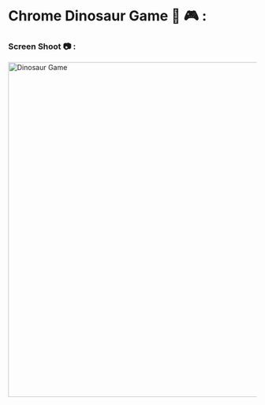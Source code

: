 # Chrome Dinosaur Game 🦖 🎮 : 

### Screen Shoot 📷 : 
 

<img width="680" alt="Dinosaur Game" src="https://github.com/moadhamousti/Chrome-Dinosaur-Game/assets/118165767/7ef25251-6a04-4648-a01e-f61c85486ed5">


